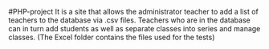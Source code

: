 #PHP-project
It is a site that allows the administrator teacher to add a list of teachers to the database via .csv files.
Teachers who are in the database can in turn add students as well as separate classes into series and manage classes.
(The Excel folder contains the files used for the tests)
